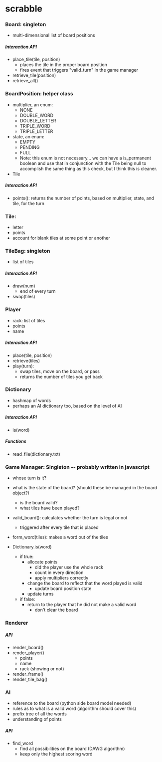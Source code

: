 scrabble
========

### Board: singleton
- multi-dimensional list of board positions

##### Interaction API
- place_tile(tile, position)
	- places the tile in the proper board position
	- fires event that triggers "valid_turn" in the game manager
- retrieve_tile(position)
- retrieve_all()


### BoardPosition: helper class
- multiplier, an enum:
	- NONE
	- DOUBLE_WORD
	- DOUBLE_LETTER
	- TRIPLE_WORD
	- TRIPLE_LETTER
- state, an enum:
	- EMPTY
	- PENDING
	- FULL
	- Note: this enum is not necessary...  we can have a is_permanent boolean and use that in conjunction with the Tile being null to accomplish the same thing as this check, but I think this is cleaner.
- Tile

##### Interaction API
- points(): returns the number of points, based on multiplier, state, and tile, for the turn


### Tile:
- letter
- points
- account for blank tiles at some point or another

### TileBag: singleton
- list of tiles

##### Interaction API
- draw(num)
	- end of every turn
- swap(tiles)


### Player
- rack: list of tiles
- points
- name

##### Interaction API
- place(tile, position)
- retrieve(tiles)
- play(turn):
	- swap tiles, move on the board, or pass
	- returns the number of tiles you get back


### Dictionary
- hashmap of words
- perhaps an AI dictionary too, based on the level of AI

##### Interaction API
- is(word)

##### Functions
- read_file(dictionary.txt)


### Game Manager: Singleton -- probably written in javascript
- whose turn is it?
- what is the state of the board? (should these be managed in the board object?)
	- is the board valid?
	- what tiles have been played?

- valid_board(): calculates whether the turn is legal or not
	- triggered after every tile that is placed
- form_word(tiles): makes a word out of the tiles
- Dictionary.is(word)
	- if true:
		- allocate points
			- did the player use the whole rack
			- count in every direction
			- apply multipliers correctly
		- change the board to reflect that the word played is valid
			- update board position state
		- update turns
	- if false:
		- return to the player that he did not make a valid word
			- don't clear the board


### Renderer

##### API
- render_board()
- render_player()
	- points
	- name
	- rack (showing or not)
- render_frame()
- render_tile_bag()


### AI
- reference to the board (python side board model needed)
- rules as to what is a valid word (algorithm should cover this)
- prefix tree of all the words
- understanding of points

##### API
- find_word
	- find all possibilities on the board (DAWG algorithm)
	- keep only the highest scoring word

